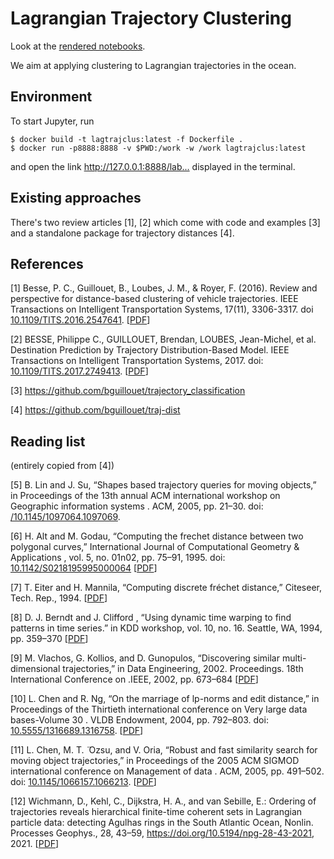 # Lagrangian Trajectory Clustering

Look at the [rendered notebooks](https://nbviewer.jupyter.org/github/willirath/lagrangian_trajectory_clustering/tree/main/notebooks/).

We aim at applying clustering to Lagrangian trajectories in the ocean.

## Environment

To start Jupyter, run
```shell
$ docker build -t lagtrajclus:latest -f Dockerfile .
$ docker run -p8888:8888 -v $PWD:/work -w /work lagtrajclus:latest
```
and open the link <http://127.0.0.1:8888/lab...> displayed in the terminal.

## Existing approaches

There's two review articles [1], [2] which come with code and examples [3] and a standalone package for trajectory distances [4].

## References

[1] Besse, P. C., Guillouet, B., Loubes, J. M., & Royer, F. (2016). Review and perspective for distance-based clustering of vehicle trajectories. IEEE Transactions on Intelligent Transportation Systems, 17(11), 3306-3317. doi [10.1109/TITS.2016.2547641](https://doi.org/10.1109/TITS.2016.2547641). [[PDF](https://hal.archives-ouvertes.fr/hal-01305993/file/bare_jrnl.pdf)]

[2] BESSE, Philippe C., GUILLOUET, Brendan, LOUBES, Jean-Michel, et al. Destination Prediction by Trajectory Distribution-Based Model. IEEE Transactions on Intelligent Transportation Systems, 2017. doi: [10.1109/TITS.2017.2749413](https://doi.org/10.1109/TITS.2017.2749413). [[PDF](https://hal.archives-ouvertes.fr/hal-01309337/file/Destination_Prediction_by_Trajectory_Distribution_Based_Model%20(2).pdf)]

[3] https://github.com/bguillouet/trajectory_classification

[4] https://github.com/bguillouet/traj-dist

## Reading list

(entirely copied from [4])

[5] B. Lin and J. Su, “Shapes based trajectory queries for moving objects,” in Proceedings of the 13th annual ACM international workshop on Geographic information systems . ACM, 2005, pp. 21–30. doi: [/10.1145/1097064.1097069](https://doi.org/10.1145/1097064.1097069). 

[6] H. Alt and M. Godau, “Computing the frechet distance between two polygonal curves,” International Journal of Computational Geometry & Applications , vol. 5, no. 01n02, pp. 75–91, 1995. doi: [10.1142/S0218195995000064](https://doi.org/10.1142/S0218195995000064) [[PDF](https://www.researchgate.net/profile/Helmut-Alt-2/publication/220669649_Computing_the_Frechet_Distance_between_Two_Polygonal_Curves/links/00b7d518a824cbfe5f000000/Computing-the-Frechet-Distance-between-Two-Polygonal-Curves.pdf)]

[7] T. Eiter and H. Mannila, “Computing discrete fréchet distance,” Citeseer, Tech. Rep., 1994. [[PDF](http://www.kr.tuwien.ac.at/staff/eiter/et-archive/cdtr9464.pdf)]

[8] D. J. Berndt and J. Clifford , “Using dynamic time warping to find patterns in time series.” in KDD workshop, vol. 10, no. 16. Seattle, WA, 1994, pp. 359–370 [[PDF](https://www.aaai.org/Papers/Workshops/1994/WS-94-03/WS94-03-031.pdf)]

[9] M. Vlachos, G. Kollios, and D. Gunopulos, “Discovering similar multi-dimensional trajectories,” in Data Engineering, 2002. Proceedings. 18th International Conference on .IEEE, 2002, pp. 673–684 [[PDF](http://people.cs.aau.dk/~simas/teaching/trajectories/00994784.pdf)]

[10] L. Chen and R. Ng, “On the marriage of lp-norms and edit distance,” in Proceedings of the Thirtieth international conference on Very large data bases-Volume 30 . VLDB Endowment, 2004, pp. 792–803. doi: [10.5555/1316689.1316758](https://doi.org/10.5555/1316689.1316758). [[PDF](https://dl.acm.org/doi/pdf/10.5555/1316689.1316758)]

[11] L. Chen, M. T. ̈ Ozsu, and V. Oria, “Robust and fast similarity search for moving object trajectories,” in Proceedings of the 2005 ACM SIGMOD international conference on Management of data . ACM, 2005, pp. 491–502. doi: [10.1145/1066157.1066213](https://doi.org/10.1145/1066157.1066213). [[PDF](https://dl.acm.org/doi/pdf/10.1145/1066157.1066213)]

[12] Wichmann, D., Kehl, C., Dijkstra, H. A., and van Sebille, E.: Ordering of trajectories reveals hierarchical finite-time coherent sets in Lagrangian particle data: detecting Agulhas rings in the South Atlantic Ocean, Nonlin. Processes Geophys., 28, 43–59, https://doi.org/10.5194/npg-28-43-2021, 2021. [[PDF](https://npg.copernicus.org/articles/28/43/2021/npg-28-43-2021.pdf)]
